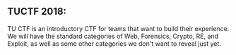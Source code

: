 ## TUCTF 2018:  

TU CTF is an introductory CTF for teams that want to build their experience. We will have the standard categories of Web, Forensics, Crypto, RE, and Exploit, as well as some other categories we don't want to reveal just yet.
